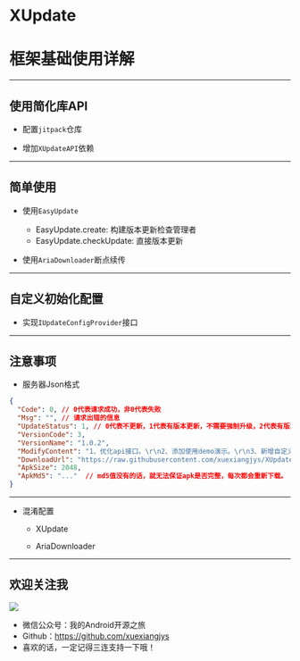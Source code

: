 # XUpdate

# 框架基础使用详解

---

## 使用简化库API

* 配置`jitpack`仓库

* 增加`XUpdateAPI`依赖

---

## 简单使用

* 使用`EasyUpdate`
    * EasyUpdate.create: 构建版本更新检查管理者
    * EasyUpdate.checkUpdate: 直接版本更新

* 使用`AriaDownloader`断点续传

---

## 自定义初始化配置

* 实现`IUpdateConfigProvider`接口

---

## 注意事项

* 服务器Json格式

```json
{
  "Code": 0, // 0代表请求成功，非0代表失败
  "Msg": "", // 请求出错的信息
  "UpdateStatus": 1, // 0代表不更新，1代表有版本更新，不需要强制升级，2代表有版本更新，需要强制升级
  "VersionCode": 3,
  "VersionName": "1.0.2",
  "ModifyContent": "1、优化api接口。\r\n2、添加使用demo演示。\r\n3、新增自定义更新服务API接口。\r\n4、优化更新提示界面。",
  "DownloadUrl": "https://raw.githubusercontent.com/xuexiangjys/XUpdate/master/apk/xupdate_demo_1.0.2.apk",
  "ApkSize": 2048,
  "ApkMd5": "..."  // md5值没有的话，就无法保证apk是否完整，每次都会重新下载。
}
```

---

* 混淆配置

    * XUpdate
    
    * AriaDownloader

---

## 欢迎关注我

![](https://img.rruu.net/image/5f871cffe209c)

* 微信公众号：我的Android开源之旅
* Github：https://github.com/xuexiangjys
* 喜欢的话，一定记得三连支持一下哦！

